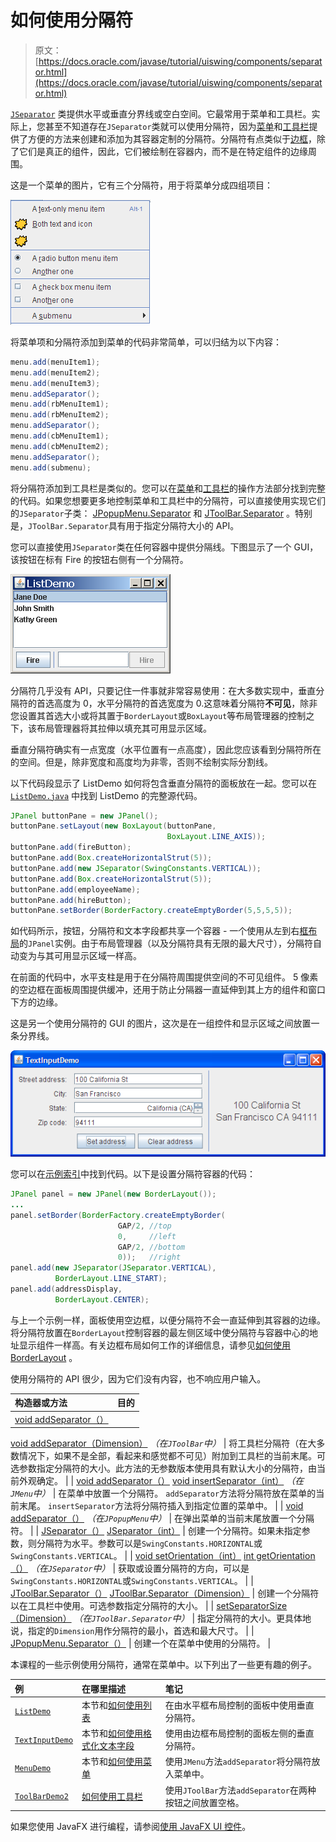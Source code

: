 # 如何使用分隔符

> 原文： [https://docs.oracle.com/javase/tutorial/uiswing/components/separator.html](https://docs.oracle.com/javase/tutorial/uiswing/components/separator.html)

[`JSeparator`](https://docs.oracle.com/javase/8/docs/api/javax/swing/JSeparator.html) 类提供水平或垂直分界线或空白空间。它最常用于菜单和工具栏。实际上，您甚至不知道存在`JSeparator`类就可以使用分隔符，因为[菜单](menu.html)和[工具栏](toolbar.html)提供了方便的方法来创建和添加为其容器定制的分隔符。分隔符有点类似于[边框](../components/border.html)，除了它们是真正的组件，因此，它们被绘制在容器内，而不是在特定组件的边缘周围。

这是一个菜单的图片，它有三个分隔符，用于将菜单分成四组项目：

![A menu with 4 parts, as indicated by 3 separators](img/dad5205603402ac38ca5ea954a4d1206.jpg)

将菜单项和分隔符添加到菜单的代码非常简单，可以归结为以下内容：

```java
menu.add(menuItem1);
menu.add(menuItem2);
menu.add(menuItem3);
menu.addSeparator();
menu.add(rbMenuItem1);
menu.add(rbMenuItem2);
menu.addSeparator();
menu.add(cbMenuItem1);
menu.add(cbMenuItem2);
menu.addSeparator();
menu.add(submenu);

```

将分隔符添加到工具栏是类似的。您可以在[菜单](menu.html)和[工具栏](toolbar.html)的操作方法部分找到完整的代码。如果您想要更多地控制菜单和工具栏中的分隔符，可以直接使用实现它们的`JSeparator`子类： [JPopupMenu.Separator](https://docs.oracle.com/javase/8/docs/api/javax/swing/JPopupMenu.Separator.html) 和 [JToolBar.Separator](https://docs.oracle.com/javase/8/docs/api/javax/swing/JToolBar.Separator.html) 。特别是，`JToolBar.Separator`具有用于指定分隔符大小的 API。

您可以直接使用`JSeparator`类在任何容器中提供分隔线。下图显示了一个 GUI，该按钮在标有 Fire 的按钮右侧有一个分隔符。

![A snapshot of ListDemo](img/5287aeaa15aab806b1c5e716d32fc88d.jpg)

分隔符几乎没有 API，只要记住一件事就非常容易使用：在大多数实现中，垂直分隔符的首选高度为 0，水平分隔符的首选宽度为 0.这意味着分隔符**不可见**，除非您设置其首选大小或将其置于`BorderLayout`或`BoxLayout`等布局管理器的控制之下，该布局管理器将其拉伸以填充其可用显示区域。

垂直分隔符确实有一点宽度（水平位置有一点高度），因此您应该看到分隔符所在的空间。但是，除非宽度和高度均为非零，否则不绘制实际分割线。

以下代码段显示了 ListDemo 如何将包含垂直分隔符的面板放在一起。您可以在 [`ListDemo.java`](../examples/components/ListDemoProject/src/components/ListDemo.java) 中找到 ListDemo 的完整源代码。

```java
JPanel buttonPane = new JPanel();
buttonPane.setLayout(new BoxLayout(buttonPane,
                                   BoxLayout.LINE_AXIS));
buttonPane.add(fireButton);
buttonPane.add(Box.createHorizontalStrut(5));
buttonPane.add(new JSeparator(SwingConstants.VERTICAL));
buttonPane.add(Box.createHorizontalStrut(5));
buttonPane.add(employeeName);
buttonPane.add(hireButton);
buttonPane.setBorder(BorderFactory.createEmptyBorder(5,5,5,5));

```

如代码所示，按钮，分隔符和文本字段都共享一个容器 - 一个使用从左到右[框布局](../layout/box.html)的`JPanel`实例。由于布局管理器（以及分隔符具有无限的最大尺寸），分隔符自动变为与其可用显示区域一样高。

在前面的代码中，水平支柱是用于在分隔符周围提供空间的不可见组件。 5 像素的空边框在面板周围提供缓冲，还用于防止分隔器一直延伸到其上方的组件和窗口下方的边缘。

这是另一个使用分隔符的 GUI 的图片，这次是在一组控件和显示区域之间放置一条分界线。

![A snapshot of TextInputDemo](img/9da559f6dd5a73749b7292aeac779423.jpg)

您可以在[示例索引](../examples/components/index.html#TextInputDemo)中找到代码。以下是设置分隔符容器的代码：

```java
JPanel panel = new JPanel(new BorderLayout());
...
panel.setBorder(BorderFactory.createEmptyBorder(
                        GAP/2, //top
                        0,     //left
                        GAP/2, //bottom
                        0));   //right
panel.add(new JSeparator(JSeparator.VERTICAL),
          BorderLayout.LINE_START);
panel.add(addressDisplay,
          BorderLayout.CENTER);

```

与上一个示例一样，面板使用空边框，以便分隔符不会一直延伸到其容器的边缘。将分隔符放置在`BorderLayout`控制容器的最左侧区域中使分隔符与容器中心的地址显示组件一样高。有关边框布局如何工作的详细信息，请参见[如何使用 BorderLayout](../layout/border.html) 。

使用分隔符的 API 很少，因为它们没有内容，也不响应用户输入。


| 构造器或方法 | 目的 |
| :-- | :-- |
| [void addSeparator（）](https://docs.oracle.com/javase/8/docs/api/javax/swing/JToolBar.html#addSeparator--)
[void addSeparator（Dimension）](https://docs.oracle.com/javase/8/docs/api/javax/swing/JToolBar.html#addSeparator-java.awt.Dimension-)
_（在`JToolBar`中）_ | 将工具栏分隔符（在大多数情况下，如果不是全部，看起来和感觉都不可见）附加到工具栏的当前末尾。可选参数指定分隔符的大小。此方法的无参数版本使用具有默认大小的分隔符，由当前外观确定。 |
| [void addSeparator（）](https://docs.oracle.com/javase/8/docs/api/javax/swing/JMenu.html#addSeparator--)
[void insertSeparator（int）](https://docs.oracle.com/javase/8/docs/api/javax/swing/JMenu.html#insertSeparator-int-)
_（在`JMenu`中）_ | 在菜单中放置一个分隔符。 `addSeparator`方法将分隔符放在菜单的当前末尾。 `insertSeparator`方法将分隔符插入到指定位置的菜单中。 |
| [void addSeparator（）](https://docs.oracle.com/javase/8/docs/api/javax/swing/JPopupMenu.html#addSeparator--)
_（在`JPopupMenu`中）_ | 在弹出菜单的当前末尾放置一个分隔符。 |
| [JSeparator（）](https://docs.oracle.com/javase/8/docs/api/javax/swing/JSeparator.html#JSeparator--)
[JSeparator（int）](https://docs.oracle.com/javase/8/docs/api/javax/swing/JSeparator.html#JSeparator-int-) | 创建一个分隔符。如果未指定参数，则分隔符为水平。参数可以是`SwingConstants.HORIZONTAL`或`SwingConstants.VERTICAL`。 |
| [void setOrientation（int）](https://docs.oracle.com/javase/8/docs/api/javax/swing/JSeparator.html#setOrientation-int-)
[int getOrientation（）](https://docs.oracle.com/javase/8/docs/api/javax/swing/JSeparator.html#getOrientation--)
_（在`JSeparator`中）_ | 获取或设置分隔符的方向，可以是`SwingConstants.HORIZONTAL`或`SwingConstants.VERTICAL`。 |
| [JToolBar.Separator（）](https://docs.oracle.com/javase/8/docs/api/javax/swing/JToolBar.Separator.html#JToolBar.Separator--)
[JToolBar.Separator（Dimension）](https://docs.oracle.com/javase/8/docs/api/javax/swing/JToolBar.Separator.html#JToolBar.Separator-java.awt.Dimension-) | 创建一个分隔符以在工具栏中使用。可选参数指定分隔符的大小。 |
| [setSeparatorSize（Dimension）](https://docs.oracle.com/javase/8/docs/api/javax/swing/JToolBar.Separator.html#setSeparatorSize-java.awt.Dimension-)
_（在`JToolBar.Separator`中）_ | 指定分隔符的大小。更具体地说，指定的`Dimension`用作分隔符的最小，首选和最大尺寸。 |
| [JPopupMenu.Separator（）](https://docs.oracle.com/javase/8/docs/api/javax/swing/JPopupMenu.Separator.html#JPopupMenu.Separator--) | 创建一个在菜单中使用的分隔符。 |

本课程的一些示例使用分隔符，通常在菜单中。以下列出了一些更有趣的例子。

| 例 | 在哪里描述 | 笔记 |
| :-- | :-- | :-- |
| [`ListDemo`](../examples/components/index.html#ListDemo) | 本节和[如何使用列表](list.html) | 在由水平框布局控制的面板中使用垂直分隔符。 |
| [`TextInputDemo`](../examples/components/index.html#TextInputDemo) | 本节和[如何使用格式化文本字段](formattedtextfield.html) | 使用由边框布局控制的面板左侧的垂直分隔符。 |
| [`MenuDemo`](../examples/components/index.html#MenuDemo) | 本节和[如何使用菜单](menu.html) | 使用`JMenu`方法`addSeparator`将分隔符放入菜单中。 |
| [`ToolBarDemo2`](../examples/components/index.html#ToolBarDemo2) | [如何使用工具栏](toolbar.html) | 使用`JToolBar`方法`addSeparator`在两种按钮之间放置空格。 |

如果您使用 JavaFX 进行编程，请参阅[使用 JavaFX UI 控件](https://docs.oracle.com/javase/8/javafx/user-interface-tutorial/separator.htm)。